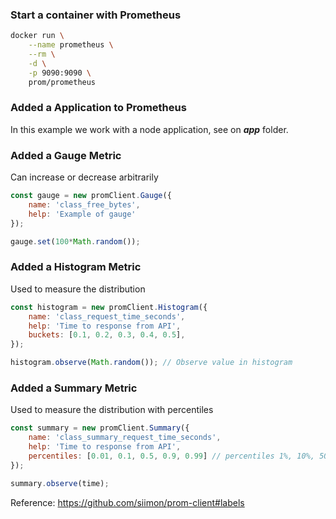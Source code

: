 



### Start a container with Prometheus

```sh
docker run \
    --name prometheus \
    --rm \
    -d \
    -p 9090:9090 \
    prom/prometheus
```



### Added a Application to Prometheus

In this example we work with a node application, see on ***app*** folder.



### Added a Gauge Metric
Can increase or decrease arbitrarily

```js
const gauge = new promClient.Gauge({
    name: 'class_free_bytes',
    help: 'Example of gauge'
});

gauge.set(100*Math.random());
```

### Added a Histogram Metric
Used to measure the distribution

```js
const histogram = new promClient.Histogram({
    name: 'class_request_time_seconds',
    help: 'Time to response from API',
    buckets: [0.1, 0.2, 0.3, 0.4, 0.5],
});

histogram.observe(Math.random()); // Observe value in histogram
```

### Added a Summary Metric
Used to measure the distribution with percentiles

```js
const summary = new promClient.Summary({
    name: 'class_summary_request_time_seconds',
    help: 'Time to response from API',
    percentiles: [0.01, 0.1, 0.5, 0.9, 0.99] // percentiles 1%, 10%, 50%, 90%, 99%
});

summary.observe(time);
```




Reference: https://github.com/siimon/prom-client#labels